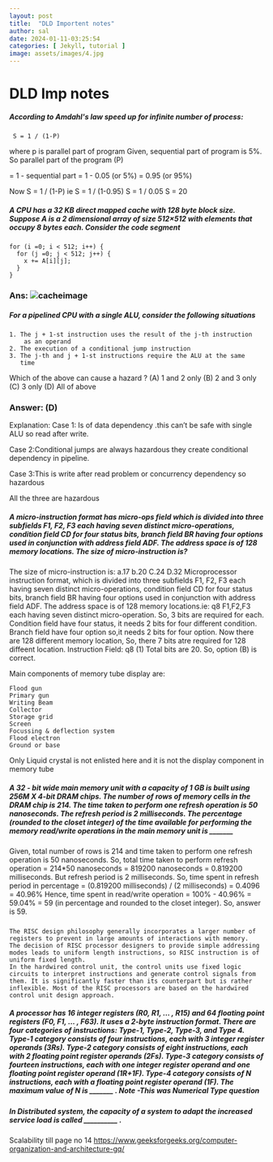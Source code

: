 ```yaml
---
layout: post
title:  "DLD Importent notes"
author: sal
date: 2024-01-11-03:25:54
categories: [ Jekyll, tutorial ]
image: assets/images/4.jpg
---
```

# DLD Imp notes
##### According to Amdahl's law speed up for infinite number of process:

```
 S = 1 / (1-P) 
```

where p is parallel part of program Given, sequential part of program is 5%. So parallel part of the program (P)

= 1 - sequential part
= 1 - 0.05 (or 5%)
= 0.95 (or 95%)

Now S = 1 / (1-P)
ie  S = 1 / (1-0.95)
    S = 1 / 0.05
    S = 20 

##### A CPU has a 32 KB direct mapped cache with 128 byte block size. Suppose A is a 2 dimensional array of size 512×512 with elements that occupy 8 bytes each. Consider the code segment
```
for (i =0; i < 512; i++) {
  for (j =0; j < 512; j++) {
    x += A[i][j];
  }
} 
```
### Ans: ![cacheimage](/assets/images/cache.jpg)

##### For a pipelined CPU with a single ALU, consider the following situations
```
1. The j + 1-st instruction uses the result of the j-th instruction
    as an operand
2. The execution of a conditional jump instruction
3. The j-th and j + 1-st instructions require the ALU at the same 
   time
   ```

Which of the above can cause a hazard ?
(A) 1 and 2 only
(B) 2 and 3 only
(C) 3 only
(D) All of above

### Answer: (D)

Explanation: Case 1: Is of data dependency .this can’t be safe with single ALU so read after write.

Case 2:Conditional jumps are always hazardous they create conditional dependency in pipeline.

Case 3:This is write after read problem or concurrency dependency so hazardous

All the three are hazardous

##### A micro-instruction format has micro-ops field which is divided into three subfields F1, F2, F3 each having seven distinct micro-operations, condition field CD for four status bits, branch field BR having four options used in conjunction with address field ADF. The address space is of 128 memory locations. The size of micro-instruction is?
The size of micro-instruction is:
a.17
b.20
C.24
D.32
Microprocessor instruction format, which is divided into three subfields F1, F2, F3 each having seven distinct micro-operations, condition field CD for four status bits, branch field BR having four options used in conjunction with address field ADF. The address space is of 128 memory locations.ie: q8 F1,F2,F3 each having seven distinct micro-operation. So, 3 bits are required for each. Condition field have four status, it needs 2 bits for four different condition. Branch field have four option so,it needs 2 bits for four option. Now there are 128 different memory location, So, there 7 bits atre required for 128 diffeent location. Instruction Field: q8 (1) Total bits are 20. So, option (B) is correct.

Main components of memory tube display are:

    Flood gun
    Primary gun
    Writing Beam
    Collector
    Storage grid
    Screen
    Focussing & deflection system
    Flood electron
    Ground or base

Only Liquid crystal is not enlisted here and it is not the display component in memory tube

##### A 32 - bit wide main memory unit with a capacity of 1 GB is built using 256M X 4-bit DRAM chips. The number of rows of memory cells in the DRAM chip is 214. The time taken to perform one refresh operation is 50 nanoseconds. The refresh period is 2 milliseconds. The percentage (rounded to the closet integer) of the time available for performing the memory read/write operations in the main memory unit is _______ 

Given, total number of rows is 214 and time taken to perform one refresh operation is 50 nanoseconds. So, total time taken to perform refresh operation = 214*50 nanoseconds = 819200 nanoseconds = 0.819200 milliseconds. But refresh period is 2 milliseconds. So, time spent in refresh period in percentage = (0.819200 milliseconds) / (2 milliseconds) = 0.4096 = 40.96% Hence, time spent in read/write operation = 100% - 40.96% = 59.04% = 59 (in percentage and rounded to the closet integer). So, answer is 59. 

##### 

    The RISC design philosophy generally incorporates a larger number of registers to prevent in large amounts of interactions with memory.
    The decision of RISC processor designers to provide simple addressing modes leads to uniform length instructions, so RISC instruction is of uniform fixed length.
    In the hardwired control unit, the control units use fixed logic circuits to interpret instructions and generate control signals from them. It is significantly faster than its counterpart but is rather inflexible. Most of the RISC processors are based on the hardwired control unit design approach.


##### A processor has 16 integer registers (R0, R1, … , R15) and 64 floating point registers (F0, F1, … , F63). It uses a 2-byte instruction format. There are four categories of instructions: Type-1, Type-2, Type-3, and Type 4. Type-1 category consists of four instructions, each with 3 integer register operands (3Rs). Type-2 category consists of eight instructions, each with 2 floating point register operands (2Fs). Type-3 category consists of fourteen instructions, each with one integer register operand and one floating point register operand (1R+1F). Type-4 category consists of N instructions, each with a floating point register operand (1F). The maximum value of N is _______ . Note -This was Numerical Type question


##### In Distributed system, the capacity of a system to adapt the increased service load is called __________ .
Scalability
till  page no 14 
https://www.geeksforgeeks.org/computer-organization-and-architecture-gq/
